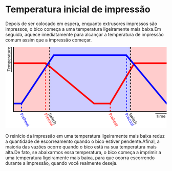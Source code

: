 Temperatura inicial de impressão
====
Depois de ser colocado em espera, enquanto extrusores impressos são impressos, o bico começa a uma temperatura ligeiramente mais baixa.Em seguida, aquece imediatamente para alcançar a temperatura de impressão comum assim que a impressão começar.

![A interlocutora ocorre a uma temperatura ligeiramente menor que a temperatura de impressão normal](../images/temperature_regulation.svg)

O reinício da impressão em uma temperatura ligeiramente mais baixa reduz a quantidade de escorreamento quando o bico estiver pendente.Afinal, a maioria das vazões ocorre quando o bico está na sua temperatura mais alta.De fato, se abaixarmos essa temperatura, o bico começa a imprimir a uma temperatura ligeiramente mais baixa, para que ocorra escorrendo durante a impressão, quando você realmente deseja.